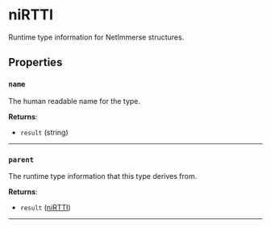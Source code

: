 <!---
	This file is autogenerated. Do not edit this file manually. Your changes will be ignored.
	More information: https://github.com/MWSE/MWSE/tree/master/docs
-->

# niRTTI
<div class="search_terms" style="display: none">nirtti, rtti</div>

Runtime type information for NetImmerse structures.

## Properties

### `name`
<div class="search_terms" style="display: none">name</div>

The human readable name for the type.

**Returns**:

* `result` (string)

***

### `parent`
<div class="search_terms" style="display: none">parent</div>

The runtime type information that this type derives from.

**Returns**:

* `result` ([niRTTI](../../types/niRTTI))

***

